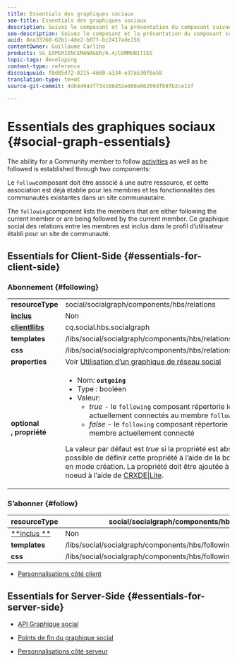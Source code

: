 ```yaml
---
title: Essentials des graphiques sociaux
seo-title: Essentials des graphiques sociaux
description: Suivez le composant et la présentation du composant suivant
seo-description: Suivez le composant et la présentation du composant suivant
uuid: 8ea33760-62b1-4de2-b07f-bc2417ade156
contentOwner: Guillaume Carlino
products: SG_EXPERIENCEMANAGER/6.4/COMMUNITIES
topic-tags: developing
content-type: reference
discoiquuid: f8d85d72-0215-4680-a334-e37a530fba58
translation-type: tm+mt
source-git-commit: 4d64494dff34108d32e060a96209df697b2ce11f

---
```



# Essentials des graphiques sociaux {#social-graph-essentials}

The ability for a Community member to follow [activities](essentials-activities.md) as well as be followed is established through two components:

Le `follow`composant doit être associé à une autre ressource, et cette association est déjà établie pour les membres et les fonctionnalités des communautés existantes dans un site [](overview.md#communitiessites)communautaire.

The `following`component lists the members that are either following the current member or are being followed by the current member. Ce graphique social des relations entre les membres est inclus dans le profil d’utilisateur établi pour un site de communauté.

## Essentials for Client-Side {#essentials-for-client-side}

### Abonnement {#following}

<table> 
 <tbody>
  <tr>
   <td> <strong>resourceType</strong></td> 
   <td>social/socialgraph/components/hbs/relations</td> 
  </tr>
  <tr>
   <td> <a href="scf.md#add-or-include-a-communities-component"><strong>inclus</strong></a></td> 
   <td>Non</td> 
  </tr>
  <tr>
   <td> <a href="clientlibs.md"><strong>clientllibs</strong></a></td> 
   <td>cq.social.hbs.socialgraph</td> 
  </tr>
  <tr>
   <td> <strong>templates</strong></td> 
   <td> /libs/social/socialgraph/components/hbs/relationships/relationships.hbs</td> 
  </tr>
  <tr>
   <td> <strong>css</strong></td> 
   <td> /libs/social/socialgraph/components/hbs/relationships/clientlibs/relationships.css</td> 
  </tr>
  <tr>
   <td><strong> properties</strong></td> 
   <td>Voir <a href="socialgraph.md">Utilisation d’un graphique de réseau social</a></td> 
  </tr>
  <tr>
   <td><strong> optional<br /> , propriété</strong></td> 
   <td>
    <ul> 
     <li>Nom: <strong><code>outgoing</code></strong></li> 
     <li>Type : booléen</li> 
     <li>Valeur:<br /> 
      <ul> 
       <li><i>true </i>- le <code>following</code> composant répertorie les membres qui sont actuellement connectés au membre <code>follows</code></li> 
       <li><i>false </i>- le <code>following</code> composant répertorie les membres qui <code>follow </code>le membre actuellement connecté</li> 
      </ul> </li> 
    </ul> <p>La valeur par défaut est <i>true</i> si la propriété est absente. Actuellement, il n’est pas possible de définir cette propriété à l’aide de la boîte de dialogue de modification en mode création. La propriété doit être ajoutée à une instance du <code>following </code>noeud à l’aide de <a href="../../help/sites-developing/developing-with-crxde-lite.md">CRXDE|Lite</a>.</p> </td> 
  </tr>
 </tbody>
</table>

### S’abonner {#follow}

| **resourceType** | social/socialgraph/components/hbs/following |
|---|---|
| [**inclus **](scf.md#add-or-include-a-communities-component) | Non |
| **templates** | /libs/social/socialgraph/components/hbs/following/following.hbs |
| **css** | /libs/social/socialgraph/components/hbs/following/clientlibs/following.css |

* [Personnalisations côté client](client-customize.md)

## Essentials for Server-Side {#essentials-for-server-side}

* [API Graphique social](https://helpx.adobe.com/experience-manager/6-4/sites/developing/using/reference-materials/javadoc/com/adobe/cq/social/graph/client/api/package-frame.html)

* [Points de fin du graphique social](https://helpx.adobe.com/experience-manager/6-4/sites/developing/using/reference-materials/javadoc/com/adobe/cq/social/graph/client/endpoint/package-frame.html)

* [Personnalisations côté serveur](server-customize.md)

